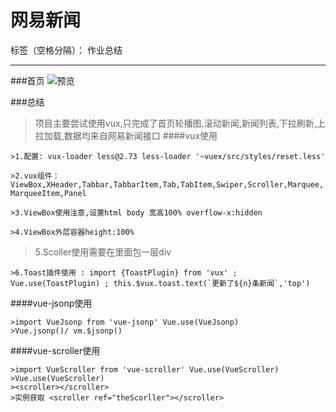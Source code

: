 ﻿# 网易新闻

标签（空格分隔）： 作业总结

---


###首页
![预览][1]


###总结

>项目主要尝试使用vux,只完成了首页轮播图,滚动新闻,新闻列表,下拉刷新,上拉加载,数据均来自网易新闻接口
####vux使用
```
>1.配置: vux-loader less@2.73 less-loader '~vuex/src/styles/reset.less'
```
```
>2.vux组件：ViewBox,XHeader,Tabbar,TabbarItem,Tab,TabItem,Swiper,Scroller,Marquee, MarqueeItem,Panel
```
```
>3.ViewBox使用注意,设置html body 宽高100% overflow-x:hidden 
```
```
>4.ViewBox外层容器height:100%
```
>5.Scoller使用需要在里面包一层div
```
>6.Toast插件使用 : import {ToastPlugin} from 'vux' ; Vue.use(ToastPlugin) ; this.$vux.toast.text(`更新了${n}条新闻`,'top')
```
####vue-jsonp使用
```
>import VueJsonp from 'vue-jsonp' Vue.use(VueJsonp)
>Vue.jsonp()/ vm.$jsonp()
```
####vue-scroller使用
```
>import VueScroller from 'vue-scroller' Vue.use(VueScroller)
>Vue.use(VueScroller)
><scroller></scroller>
>实例获取 <scroller ref="theScorller"></scroller>
```

  [1]: https://helloforrestworld.github.io/vue-163News/afterbuild/git/163.gif